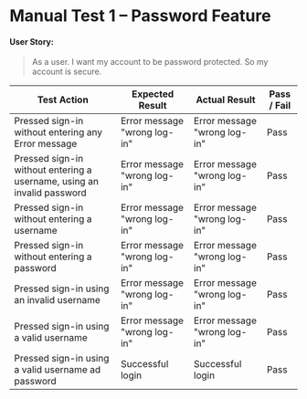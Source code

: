 
# Manual Test 1 – Password Feature

 #### User Story:

> As a user. I want my account to be password protected. So my account is secure.

| Test Action | Expected Result | Actual Result | Pass / Fail |
|--|--|--|--|
| Pressed sign-in without entering any Error message | Error message "wrong log-in" | Error message "wrong log-in" | Pass |
| Pressed sign-in without entering a username, using an invalid password | Error message "wrong log-in" | Error message "wrong log-in"  | Pass |
| Pressed sign-in without entering a username | Error message "wrong log-in" | Error message "wrong log-in" | Pass |
| Pressed sign-in without entering a password | Error message "wrong log-in" | Error message "wrong log-in" | Pass |
| Pressed sign-in using an invalid username | Error message "wrong log-in" | Error message "wrong log-in" | Pass |
| Pressed sign-in using a valid username | Error message "wrong log-in" | Error message "wrong log-in" | Pass |
| Pressed sign-in using a valid username ad password | Successful login | Successful login | Pass |

